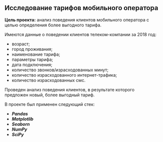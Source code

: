 ## Исследование тарифов мобильного оператора
**Цель проекта:** анализ поведения клиентов мобильного оператора с целью определения более выгодного тарифа.

Имеются данные о поведении клиентов телеком-компании за 2018 год:

- возраст;
- город проживания;
- наименование тарифа;
- параметры тарифа;
- дата подключения;
- количество звонков/израсходованных минут;
- количество израсходованного интернет-трафика;
- количество израсходованных смс.

Проведен анализ поведения клиентов, в результате которого предложен новый, более выгодный тариф.

В проекте был применен следующий стек:

- ***Pandas***
- ***Matplotlib***
- ***Seaborn***
- ***NumPy***
- ***SciPy***
